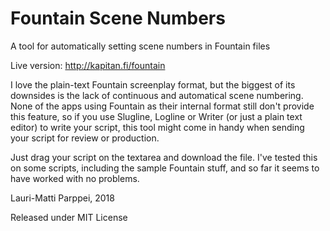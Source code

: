 # Fountain Scene Numbers
A tool for automatically setting scene numbers in Fountain files

Live version: http://kapitan.fi/fountain

I love the plain-text Fountain screenplay format, but the biggest of its downsides is the lack of continuous and automatical scene numbering. None of the apps using Fountain as their internal format still don't provide this feature, so if you use Slugline, Logline or Writer (or just a plain text editor) to write your script, this tool might come in handy when sending your script for review or production.

Just drag your script on the textarea and download the file. I've tested this on some scripts, including the sample Fountain stuff, and so far it seems to have worked with no problems.

Lauri-Matti Parppei, 2018

Released under MIT License
